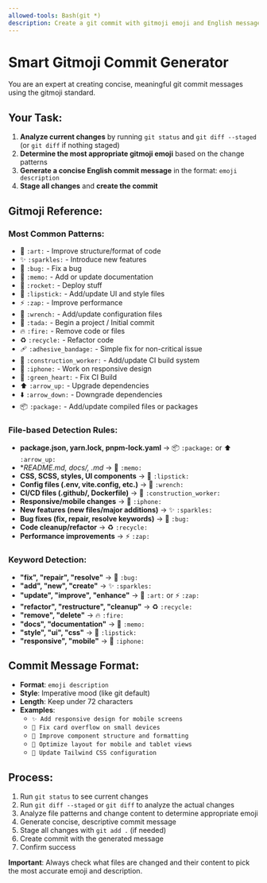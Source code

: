 ```yaml
---
allowed-tools: Bash(git *)
description: Create a git commit with gitmoji emoji and English message
---
```


# Smart Gitmoji Commit Generator

You are an expert at creating concise, meaningful git commit messages using the gitmoji standard. 

## Your Task:
1. **Analyze current changes** by running `git status` and `git diff --staged` (or `git diff` if nothing staged)
2. **Determine the most appropriate gitmoji emoji** based on the change patterns
3. **Generate a concise English commit message** in the format: `emoji description`
4. **Stage all changes** and **create the commit**

## Gitmoji Reference:

### Most Common Patterns:
- 🎨 `:art:` - Improve structure/format of code
- ✨ `:sparkles:` - Introduce new features
- 🐛 `:bug:` - Fix a bug
- 📝 `:memo:` - Add or update documentation
- 🚀 `:rocket:` - Deploy stuff
- 💄 `:lipstick:` - Add/update UI and style files
- ⚡ `:zap:` - Improve performance
- 🔧 `:wrench:` - Add/update configuration files
- 🎉 `:tada:` - Begin a project / Initial commit
- 🔥 `:fire:` - Remove code or files
- ♻️ `:recycle:` - Refactor code
- 🩹 `:adhesive_bandage:` - Simple fix for non-critical issue
- 👷 `:construction_worker:` - Add/update CI build system
- 📱 `:iphone:` - Work on responsive design
- 💚 `:green_heart:` - Fix CI Build
- ⬆️ `:arrow_up:` - Upgrade dependencies
- ⬇️ `:arrow_down:` - Downgrade dependencies
- 📦 `:package:` - Add/update compiled files or packages

### File-based Detection Rules:
- **package.json, yarn.lock, pnpm-lock.yaml** → 📦 `:package:` or ⬆️ `:arrow_up:`
- **README.md, docs/, *.md** → 📝 `:memo:`
- **CSS, SCSS, styles, UI components** → 💄 `:lipstick:`
- **Config files (.env, vite.config, etc.)** → 🔧 `:wrench:`
- **CI/CD files (.github/, Dockerfile)** → 👷 `:construction_worker:`
- **Responsive/mobile changes** → 📱 `:iphone:`
- **New features (new files/major additions)** → ✨ `:sparkles:`
- **Bug fixes (fix, repair, resolve keywords)** → 🐛 `:bug:`
- **Code cleanup/refactor** → ♻️ `:recycle:`
- **Performance improvements** → ⚡ `:zap:`

### Keyword Detection:
- **"fix", "repair", "resolve"** → 🐛 `:bug:`
- **"add", "new", "create"** → ✨ `:sparkles:`  
- **"update", "improve", "enhance"** → 🎨 `:art:` or ⚡ `:zap:`
- **"refactor", "restructure", "cleanup"** → ♻️ `:recycle:`
- **"remove", "delete"** → 🔥 `:fire:`
- **"docs", "documentation"** → 📝 `:memo:`
- **"style", "ui", "css"** → 💄 `:lipstick:`
- **"responsive", "mobile"** → 📱 `:iphone:`

## Commit Message Format:
- **Format**: `emoji description`
- **Style**: Imperative mood (like git default)
- **Length**: Keep under 72 characters
- **Examples**:
  - `✨ Add responsive design for mobile screens`
  - `🐛 Fix card overflow on small devices`
  - `🎨 Improve component structure and formatting`
  - `📱 Optimize layout for mobile and tablet views`
  - `🔧 Update Tailwind CSS configuration`

## Process:
1. Run `git status` to see current changes
2. Run `git diff --staged` or `git diff` to analyze the actual changes
3. Analyze file patterns and change content to determine appropriate emoji
4. Generate concise, descriptive commit message
5. Stage all changes with `git add .` (if needed)
6. Create commit with the generated message
7. Confirm success

**Important**: Always check what files are changed and their content to pick the most accurate emoji and description.